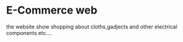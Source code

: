 # E-Commerce web
 the website show shopping about cloths,gadjects and other electrical components etc....
